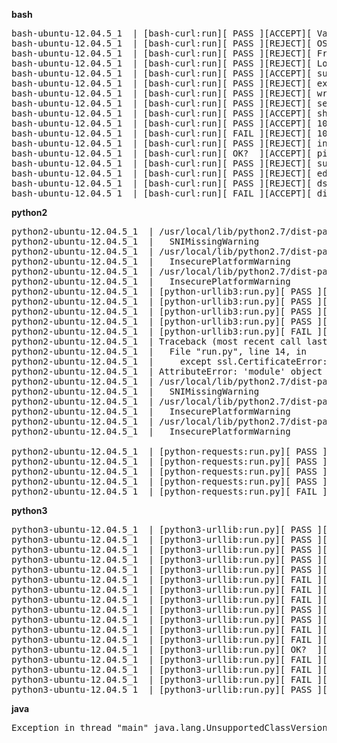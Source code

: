 **bash**

<pre>
bash-ubuntu-12.04.5_1  | [bash-curl:run][ PASS ][ACCEPT][ Valid cert ][google.com]
bash-ubuntu-12.04.5_1  | [bash-curl:run][ PASS ][REJECT][ OS X vulnerability ][www.ssllabs.com]
bash-ubuntu-12.04.5_1  | [bash-curl:run][ PASS ][REJECT][ Freak              ][www.ssllabs.com]
bash-ubuntu-12.04.5_1  | [bash-curl:run][ PASS ][REJECT][ Logjam             ][www.ssllabs.com]
bash-ubuntu-12.04.5_1  | [bash-curl:run][ PASS ][ACCEPT][ supports SNI                  ][badssl.com]
bash-ubuntu-12.04.5_1  | [bash-curl:run][ PASS ][REJECT][ expired                       ][expired.badssl.com]
bash-ubuntu-12.04.5_1  | [bash-curl:run][ PASS ][REJECT][ wrong host                    ][wrong.host.badssl.com]
bash-ubuntu-12.04.5_1  | [bash-curl:run][ PASS ][REJECT][ self-signed                   ][self-signed.badssl.com]
bash-ubuntu-12.04.5_1  | [bash-curl:run][ PASS ][ACCEPT][ sha-256                       ][sha256.badssl.com]
bash-ubuntu-12.04.5_1  | [bash-curl:run][ PASS ][ACCEPT][ 1000-sans                     ][1000-sans.badssl.com]
bash-ubuntu-12.04.5_1  | [bash-curl:run][ FAIL ][REJECT][ 10000-sans (Bad in ten years) ][10000-sans.badssl.com]
bash-ubuntu-12.04.5_1  | [bash-curl:run][ PASS ][REJECT][ incomplete-chain              ][incomplete-chain.badssl.com]
bash-ubuntu-12.04.5_1  | [bash-curl:run][ OK?  ][ACCEPT][ pinning-test                  ][pinning-test.badssl.com]
bash-ubuntu-12.04.5_1  | [bash-curl:run][ PASS ][REJECT][ superfish                     ][superfish.badssl.com]
bash-ubuntu-12.04.5_1  | [bash-curl:run][ PASS ][REJECT][ edellroot                     ][edellroot.badssl.com]
bash-ubuntu-12.04.5_1  | [bash-curl:run][ PASS ][REJECT][ dsdtestprovider               ][dsdtestprovider.badssl.com]
bash-ubuntu-12.04.5_1  | [bash-curl:run][ FAIL ][ACCEPT][ disable ca-bundles            ][badssl.com]
</pre>

**python2**

<pre>
python2-ubuntu-12.04.5_1  | /usr/local/lib/python2.7/dist-packages/urllib3/util/ssl_.py:318: SNIMissingWarning: An HTTPS request has been made, but the SNI (Subject Name Indication) extension to TLS is not available on this platform. This may cause the server to present an incorrect TLS certificate, which can cause validation failures. You can upgrade to a newer version of Python to solve this. For more information, see https://urllib3.readthedocs.io/en/latest/security.html#snimissingwarning.
python2-ubuntu-12.04.5_1  |   SNIMissingWarning
python2-ubuntu-12.04.5_1  | /usr/local/lib/python2.7/dist-packages/urllib3/util/ssl_.py:122: InsecurePlatformWarning: A true SSLContext object is not available. This prevents urllib3 from configuring SSL appropriately and may cause certain SSL connections to fail. You can upgrade to a newer version of Python to solve this. For more information, see https://urllib3.readthedocs.io/en/latest/security.html#insecureplatformwarning.
python2-ubuntu-12.04.5_1  |   InsecurePlatformWarning
python2-ubuntu-12.04.5_1  | /usr/local/lib/python2.7/dist-packages/urllib3/util/ssl_.py:122: InsecurePlatformWarning: A true SSLContext object is not available. This prevents urllib3 from configuring SSL appropriately and may cause certain SSL connections to fail. You can upgrade to a newer version of Python to solve this. For more information, see https://urllib3.readthedocs.io/en/latest/security.html#insecureplatformwarning.
python2-ubuntu-12.04.5_1  |   InsecurePlatformWarning
python2-ubuntu-12.04.5_1  | [python-urllib3:run.py][ PASS ][ACCEPT][ Valid cert ][google.com]
python2-ubuntu-12.04.5_1  | [python-urllib3:run.py][ PASS ][REJECT][ OS X vulnerability ][www.ssllabs.com]
python2-ubuntu-12.04.5_1  | [python-urllib3:run.py][ PASS ][REJECT][ Freak              ][www.ssllabs.com]
python2-ubuntu-12.04.5_1  | [python-urllib3:run.py][ PASS ][REJECT][ Logjam             ][www.ssllabs.com]
python2-ubuntu-12.04.5_1  | [python-urllib3:run.py][ FAIL ][REJECT][-> SKIP badssl.com (till CONTINUE)    ][][badssl.com]
python2-ubuntu-12.04.5_1  | Traceback (most recent call last):
python2-ubuntu-12.04.5_1  |   File "run.py", line 14, in <module>
python2-ubuntu-12.04.5_1  |     except ssl.CertificateError:
python2-ubuntu-12.04.5_1  | AttributeError: 'module' object has no attribute 'CertificateError'
python2-ubuntu-12.04.5_1  | /usr/local/lib/python2.7/dist-packages/requests/packages/urllib3/util/ssl_.py:318: SNIMissingWarning: An HTTPS request has been made, but the SNI (Subject Name Indication) extension to TLS is not available on this platform. This may cause the server to present an incorrect TLS certificate, which can cause validation failures. You can upgrade to a newer version of Python to solve this. For more information, see https://urllib3.readthedocs.io/en/latest/security.html#snimissingwarning.
python2-ubuntu-12.04.5_1  |   SNIMissingWarning
python2-ubuntu-12.04.5_1  | /usr/local/lib/python2.7/dist-packages/requests/packages/urllib3/util/ssl_.py:122: InsecurePlatformWarning: A true SSLContext object is not available. This prevents urllib3 from configuring SSL appropriately and may cause certain SSL connections to fail. You can upgrade to a newer version of Python to solve this. For more information, see https://urllib3.readthedocs.io/en/latest/security.html#insecureplatformwarning.
python2-ubuntu-12.04.5_1  |   InsecurePlatformWarning
python2-ubuntu-12.04.5_1  | /usr/local/lib/python2.7/dist-packages/requests/packages/urllib3/util/ssl_.py:122: InsecurePlatformWarning: A true SSLContext object is not available. This prevents urllib3 from configuring SSL appropriately and may cause certain SSL connections to fail. You can upgrade to a newer version of Python to solve this. For more information, see https://urllib3.readthedocs.io/en/latest/security.html#insecureplatformwarning.
python2-ubuntu-12.04.5_1  |   InsecurePlatformWarning

python2-ubuntu-12.04.5_1  | [python-requests:run.py][ PASS ][ACCEPT][ Valid cert ][google.com]
python2-ubuntu-12.04.5_1  | [python-requests:run.py][ PASS ][REJECT][ OS X vulnerability ][www.ssllabs.com]
python2-ubuntu-12.04.5_1  | [python-requests:run.py][ PASS ][REJECT][ Freak              ][www.ssllabs.com]
python2-ubuntu-12.04.5_1  | [python-requests:run.py][ PASS ][REJECT][ Logjam             ][www.ssllabs.com]
python2-ubuntu-12.04.5_1  | [python-requests:run.py][ FAIL ][REJECT][-> SKIP badssl.com (till CONTINUE)    ][][badssl.com]
</pre>

**python3**

<pre>
python3-ubuntu-12.04.5_1  | [python3-urllib:run.py][ PASS ][ACCEPT][ Valid cert ][google.com]
python3-ubuntu-12.04.5_1  | [python3-urllib:run.py][ PASS ][REJECT][ OS X vulnerability ][www.ssllabs.com]
python3-ubuntu-12.04.5_1  | [python3-urllib:run.py][ PASS ][REJECT][ Freak              ][www.ssllabs.com]
python3-ubuntu-12.04.5_1  | [python3-urllib:run.py][ PASS ][REJECT][ Logjam             ][www.ssllabs.com]
python3-ubuntu-12.04.5_1  | [python3-urllib:run.py][ PASS ][ACCEPT][ supports SNI                  ][badssl.com]
python3-ubuntu-12.04.5_1  | [python3-urllib:run.py][ FAIL ][ACCEPT][ expired                       ][expired.badssl.com]
python3-ubuntu-12.04.5_1  | [python3-urllib:run.py][ FAIL ][ACCEPT][ wrong host                    ][wrong.host.badssl.com]
python3-ubuntu-12.04.5_1  | [python3-urllib:run.py][ FAIL ][ACCEPT][ self-signed                   ][self-signed.badssl.com]
python3-ubuntu-12.04.5_1  | [python3-urllib:run.py][ PASS ][ACCEPT][ sha-256                       ][sha256.badssl.com]
python3-ubuntu-12.04.5_1  | [python3-urllib:run.py][ PASS ][ACCEPT][ 1000-sans                     ][1000-sans.badssl.com]
python3-ubuntu-12.04.5_1  | [python3-urllib:run.py][ FAIL ][REJECT][ 10000-sans (Bad in ten years) ][10000-sans.badssl.com]
python3-ubuntu-12.04.5_1  | [python3-urllib:run.py][ FAIL ][ACCEPT][ incomplete-chain              ][incomplete-chain.badssl.com]
python3-ubuntu-12.04.5_1  | [python3-urllib:run.py][ OK?  ][ACCEPT][ pinning-test                  ][pinning-test.badssl.com]
python3-ubuntu-12.04.5_1  | [python3-urllib:run.py][ FAIL ][ACCEPT][ superfish                     ][superfish.badssl.com]
python3-ubuntu-12.04.5_1  | [python3-urllib:run.py][ FAIL ][ACCEPT][ edellroot                     ][edellroot.badssl.com]
python3-ubuntu-12.04.5_1  | [python3-urllib:run.py][ FAIL ][ACCEPT][ dsdtestprovider               ][dsdtestprovider.badssl.com]
python3-ubuntu-12.04.5_1  | [python3-urllib:run.py][ PASS ][REJECT][ disable ca-bundles            ][badssl.com]
</pre>

**java**

<pre>
Exception in thread "main" java.lang.UnsupportedClassVersionError: Run : Unsupported major.minor version 52.
</pre>
